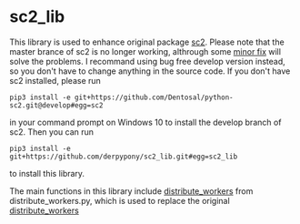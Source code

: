 # sc2_lib
This library is used to enhance original package [sc2](https://github.com/Dentosal/python-sc2/tree/develop). Please note that the master brance of sc2 is no longer working, althrough some [minor fix](https://github.com/Dentosal/python-sc2/issues/283#issuecomment-508407630) will solve the problems. I recommand using bug free develop version instead, so you don't have to change anything in the source code. If you don't have sc2 installed, please run 
```
pip3 install -e git+https://github.com/Dentosal/python-sc2.git@develop#egg=sc2
```
in your command prompt on Windows 10 to install the develop branch of sc2. Then you can run
```
pip3 install -e git+https://github.com/derpypony/sc2_lib.git#egg=sc2_lib
```
to install this library.

The main functions in this library include [distribute_workers](sc2_lib/distribute_workers.py#L13) from distribute_workers.py, which is used to replace the original [distribute_workers](https://github.com/Dentosal/python-sc2/blob/84b1231eab91320204c146bd5682bb2a1b5f23cf/sc2/bot_ai.py#L293)
